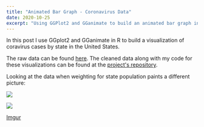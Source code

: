 ```yaml
---
title: "Animated Bar Graph - Coronavirus Data"
date: 2020-10-25
excerpt: "Using GGPlot2 and GGanimate to build an animated bar graph in R"
---
```


In this post I use GGplot2 and GGanimate in R to build a visualization of coravirus cases by state in the United States.

The raw data can be found [here](https://covidtracking.com/data/download). The cleaned data along with my code for these visualizations can be found at the [project's repository](clogerfo.gitub.io).


Looking at the data when weighting for state population paints a different picture:


![](https://i.imgur.com/4VGqnmZ.gif)

![](https://imgur.com/298MkkG)


[Imgur](https://imgur.com/298MkkG)






